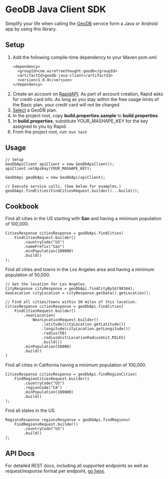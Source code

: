 # GeoDB Java Client SDK
Simplify your life when calling the [GeoDB](https://rapidapi.com/user/wirefreethought/package/GeoDB) service form a Java or Android app by using this library.

## Setup
1. Add the following compile-time dependency to your Maven pom.xml:
    ```
    <dependency>
      <groupId>com.wirefreethought.geodb</groupId>
      <artifactId>geodb-java-client</artifactId>
      <version>1.0.0</version>
    </dependency>
    ```
2. Create an account on [RapidAPI](https://rapidapi.com). As part of account creation, Rapid asks for credit-card info. As long as you stay within the free usage limits of the Basic plan, your credit card will not be charged.
3. [Select](https://rapidapi.com/user/wirefreethought/package/GeoDB/pricing) a GeoDB plan.
4. In the project root, copy **build.properties.sample** to **build.properties**.
5. In **build.properties**, substitute YOUR_MASHAPE_KEY for the key assigned to you by Rapid.
6. From the project root, run: ```mvn test```

## Usage
```
// Setup
GeoDbApiClient apiClient = new GeoDbApiClient();
apiClient.setApiKey(YOUR_MASHAPE_KEY);

GeoDbApi geoDbApi = new GeoDbApi(apiClient);

// Execute service calls. (See below for examples.)
geoDbApi.findCities(FindCitiesRequest.builder()...build());

```

## Cookbook

Find all cities in the US starting with **San** and having a minimum population of 100,000.
```
CitiesResponse citiesResponse = geoDbApi.findCities(
    FindCitiesRequest.builder()
        .countryCode("US")
        .namePrefix("San")
        .minPopulation(100000)
        .build()
);
```

Find all cities and towns in the Los Angeles area and having a minimum population of 50,000.
```
// Get the location for Los Angeles.
CityResponse cityResponse = geoDbApi.findCityById(98364);
GeoLocation cityLocation = cityResponse.getData().getLocation();

// Find all cities/towns within 50 miles of this location.
CitiesResponse citiesResponse = geoDbApi.findCities(
    FindCitiesRequest.builder()
        .nearLocation(
            NearLocationRequest.builder()
                .latitude(cityLocation.getLatitude())
                .longitude(cityLocation.getLongitude())
                .radius(50)
                .radiusUnit(LocationRadiusUnit.MILES)
                .build())
        .minPopulation(50000)
        .build()
)
```

Find all cities in California having a minimum population of 100,000.
```
CitiesResponse citiesResponse = geoDbApi.findRegionCities(
    FindRegionCitiesRequest.builder()
        .countryCode("US")
        .regionCode("CA")
        .minPopulation(100000)
        .build()
);
```

Find all states in the US.
```
RegionsResponse regionsResponse = geoDbApi.findRegions(
    FindRegionsRequest.builder()
        .countryCode("US")
        .build()
);
```

## API Docs
For detailed REST docs, including all supported endpoints as well as request/response format per endpoint, [go here](https://wirefreethought.github.io/geo-db-docs/).





